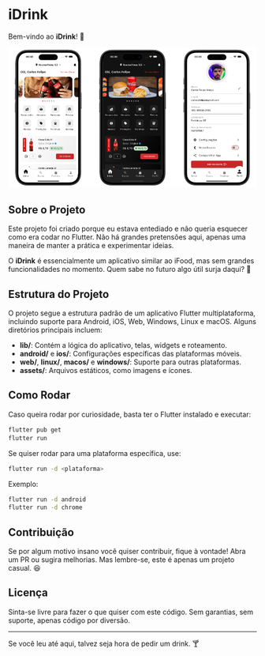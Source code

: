 # iDrink

Bem-vindo ao **iDrink**! 🍹

<p align="center">
  <img src="./647shots_so.png" alt="Preview do Projeto" />
</p>

## Sobre o Projeto

Este projeto foi criado porque eu estava entediado e não queria esquecer como era codar no Flutter. Não há grandes pretensões aqui, apenas uma maneira de manter a prática e experimentar ideias.

O **iDrink** é essencialmente um aplicativo similar ao iFood, mas sem grandes funcionalidades no momento. Quem sabe no futuro algo útil surja daqui? 🤷

## Estrutura do Projeto

O projeto segue a estrutura padrão de um aplicativo Flutter multiplataforma, incluindo suporte para Android, iOS, Web, Windows, Linux e macOS. Alguns diretórios principais incluem:

- **lib/**: Contém a lógica do aplicativo, telas, widgets e roteamento.
- **android/** e **ios/**: Configurações específicas das plataformas móveis.
- **web/**, **linux/**, **macos/** e **windows/**: Suporte para outras plataformas.
- **assets/**: Arquivos estáticos, como imagens e ícones.

## Como Rodar

Caso queira rodar por curiosidade, basta ter o Flutter instalado e executar:

```sh
flutter pub get
flutter run
```

Se quiser rodar para uma plataforma específica, use:

```sh
flutter run -d <plataforma>
```

Exemplo:

```sh
flutter run -d android
flutter run -d chrome
```

## Contribuição

Se por algum motivo insano você quiser contribuir, fique à vontade! Abra um PR ou sugira melhorias. Mas lembre-se, este é apenas um projeto casual. 😆

## Licença

Sinta-se livre para fazer o que quiser com este código. Sem garantias, sem suporte, apenas código por diversão.

---

Se você leu até aqui, talvez seja hora de pedir um drink. 🍸
